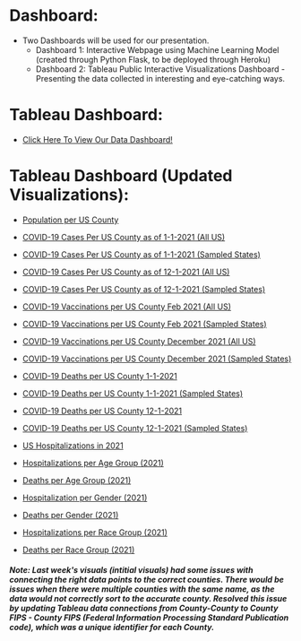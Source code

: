 # Dashboard:
* Two Dashboards will be used for our presentation.
    * Dashboard 1: Interactive Webpage using Machine Learning Model (created through Python Flask, to be deployed through Heroku)
    * Dashboard 2: Tableau Public Interactive Visualizations Dashboard - Presenting the data collected in interesting and eye-catching ways. 

# Tableau Dashboard:
* [Click Here To View Our Data Dashboard!](https://public.tableau.com/app/profile/zina.shah/viz/Dashboard_COVID_16424202837860/Dashboard2?publish=yes)

# Tableau Dashboard (Updated Visualizations):

* [Population per US County](https://public.tableau.com/app/profile/zina.shah/viz/PopulationofUSCountiesasof2020Census/Pop_US_Counties?publish=yes)

* [COVID-19 Cases Per US County as of 1-1-2021 (All US)](https://public.tableau.com/app/profile/zina.shah/viz/COVID-19CasesperUSCountyasof1-1-2021/Cases_Jan_2021?publish=yes)

* [COVID-19 Cases Per US County as of 1-1-2021 (Sampled States)](https://public.tableau.com/app/profile/zina.shah/viz/COVID-19CasesperSampledUSStatesCountiesasof1-1-2021/Cases_Jan_2021_Spl_States?publish=yes)

* [COVID-19 Cases Per US County as of 12-1-2021 (All US)](https://public.tableau.com/app/profile/zina.shah/viz/COVID-19CasesperUSCountyasof12-1-2021/Cases_Dec_2021?publish=yes)

* [COVID-19 Cases Per US County as of 12-1-2021 (Sampled States)](https://public.tableau.com/app/profile/zina.shah/viz/COVID-19CasesperSampledUSStatesCountiesasof12-1-2021/Cases_Dec_2021_Spl_States?publish=yes)

* [COVID-19 Vaccinations per US County Feb 2021 (All US)](https://public.tableau.com/app/profile/zina.shah/viz/February2021VaccinationsperUSCounty/Vaccine_Feb2021?publish=yes)

* [COVID-19 Vaccinations per US County Feb 2021 (Sampled States)](https://public.tableau.com/app/profile/zina.shah/viz/February2021VaccinationsperSampledStates/Vaccine_Feb2021_States_Studied?publish=yes)

* [COVID-19 Vaccinations per US County December 2021 (All US)](https://public.tableau.com/app/profile/zina.shah/viz/COVID-19VaccinationsperUSCountyDecember2021/Vaccine_Dec2021?publish=yes)

* [COVID-19 Vaccinations per US County December 2021 (Sampled States)](https://public.tableau.com/app/profile/zina.shah/viz/December2021VaccinationsperSampledStates/Vacc_Dec21_States_Studied?publish=yes)

* [COVID-19 Deaths per US County 1-1-2021](https://public.tableau.com/app/profile/zina.shah/viz/COVID-19DeathsperUSCountyasofJan12021/Deaths_Jan2021?publish=yes)

* [COVID-19 Deaths per US County 1-1-2021 (Sampled States)](https://public.tableau.com/app/profile/zina.shah/viz/COVID-19DeathsperUSCountyasofJan12021SampledStates/Deaths_Jan2021_spl?publish=yes)

* [COVID-19 Deaths per US County 12-1-2021](https://public.tableau.com/app/profile/zina.shah/viz/COVID-19DeathsperUSCountyasofDec12021/Deaths_Dec2021?publish=yes)

* [COVID-19 Deaths per US County 12-1-2021 (Sampled States)](https://public.tableau.com/app/profile/zina.shah/viz/COVID-19DeathsperUSCountyasofDec12021SampledStates/Deaths_Dec2021_spl?publish=yes)

* [US Hospitalizations in 2021](https://public.tableau.com/app/profile/zina.shah/viz/USCOVID-19Hospitalizations/Hosp?publish=yes)

* [Hospitalizations per Age Group (2021)](https://public.tableau.com/app/profile/zina.shah/viz/COVID-19HospitalizationsperAgeGroup2021/Hospital_Age_Groups?publish=yes)

* [Deaths per Age Group (2021)](https://public.tableau.com/app/profile/zina.shah/viz/COVID-19DeathsperAgeGroup2021/Deaths_Age_Groups?publish=yes)

* [Hospitalization per Gender (2021)](https://public.tableau.com/app/profile/zina.shah/viz/COVID-19HospitalizationsperGender2021/Hospital_Gender?publish=yes)

* [Deaths per Gender (2021)](https://public.tableau.com/app/profile/zina.shah/viz/COVID-19DeathsperGender2021/Deaths_Gender?publish=yes)

* [Hospitalizations per Race Group (2021)](https://public.tableau.com/app/profile/zina.shah/viz/HospitalizationsperRaceGroup2021/Hospital_Race?publish=yes)

* [Deaths per Race Group (2021)](https://public.tableau.com/app/profile/zina.shah/viz/COVID-19DeathsperRace2021/Sheet11?publish=yes)


##### Note: Last week's visuals (intitial visuals) had some issues with connecting the right data points to the correct counties. There would be issues when there were multiple counties with the same name, as the data would not correctly sort to the accurate county. Resolved this issue by updating Tableau data connections from County-County to County FIPS - County FIPS (Federal Information Processing Standard Publication code), which was a unique identifier for each County. 